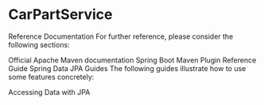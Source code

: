 # CarPartService

Reference Documentation
For further reference, please consider the following sections:

Official Apache Maven documentation
Spring Boot Maven Plugin Reference Guide
Spring Data JPA
Guides
The following guides illustrate how to use some features concretely:

Accessing Data with JPA
